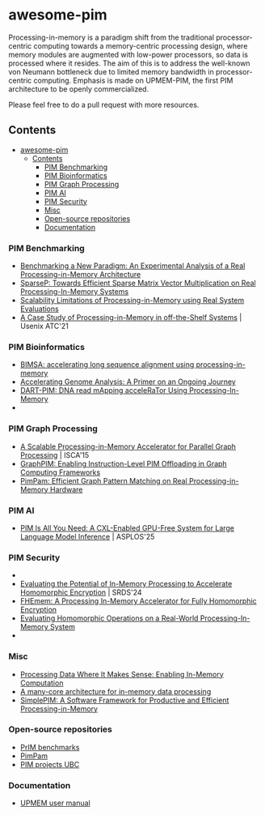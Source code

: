 # awesome-pim
Processing-in-memory is a paradigm shift from the traditional processor-centric computing towards a memory-centric processing design, where memory modules are augmented with low-power processors, so data is processed where it resides. 
The aim of this is to address the well-known von Neumann bottleneck due to limited memory bandwidth in processor-centric computing.
Emphasis is made on UPMEM-PIM, the first PIM architecture to be openly commercialized.

Please feel free to do a pull request with more resources.


## Contents
- [awesome-pim](#awesome-pim)
  - [Contents](#contents)
    - [PIM Benchmarking](#pim-benchmarking)
    - [PIM Bioinformatics](#pim-bioinformatics)
    - [PIM Graph Processing](#pim-graph-processing)
    - [PIM AI](#pim-ai)
    - [PIM Security](#pim-security)
    - [Misc](#misc)
    - [Open-source repositories](#open-source-repositories)
    - [Documentation](#documentation)






### PIM Benchmarking
- [Benchmarking a New Paradigm: An Experimental Analysis of a Real Processing-in-Memory Architecture](https://arxiv.org/pdf/2105.03814)
- [SparseP: Towards Efficient Sparse Matrix Vector Multiplication on Real Processing-In-Memory Systems](https://arxiv.org/pdf/2201.05072)
- [Scalability Limitations of Processing-in-Memory using Real System Evaluations](https://wiki.kaustubh.us/w/img_auth.php/scalability_limitations.pdf)
- [A Case Study of Processing-in-Memory in off-the-Shelf Systems](https://www.usenix.org/system/files/atc21-nider.pdf) | Usenix ATC'21




### PIM Bioinformatics
- [BIMSA: accelerating long sequence alignment using processing-in-memory](https://www.biorxiv.org/content/10.1101/2024.05.10.593513v1.full.pdf)
- [Accelerating Genome Analysis: A Primer on an Ongoing Journey](https://arxiv.org/pdf/2008.00961)
- [DART-PIM: DNA read mApping acceleRaTor Using Processing-In-Memory](https://arxiv.org/html/2411.03832v1)
- []()


### PIM Graph Processing
- [A Scalable Processing-in-Memory Accelerator for Parallel Graph Processing](https://users.ece.cmu.edu/~omutlu/pub/tesseract-pim-architecture-for-graph-processing_isca15.pdf) | ISCA'15
- [GraphPIM: Enabling Instruction-Level PIM Offloading in Graph Computing Frameworks](https://jaewoong.org/pubs/hpca17-graphpim.pdf)
- [PimPam: Efficient Graph Pattern Matching on Real Processing-in-Memory Hardware](https://people.iiis.tsinghua.edu.cn/~huanchen/publications/pimpam-sigmod24.pdf)

  
### PIM AI
- [PIM Is All You Need: A CXL-Enabled GPU-Free System for Large Language Model Inference](https://arxiv.org/pdf/2502.07578) | ASPLOS'25


### PIM Security
- []()
- [Evaluating the Potential of In-Memory Processing to Accelerate Homomorphic Encryption](https://arxiv.org/pdf/2412.09144) | SRDS'24
- [FHEmem: A Processing In-Memory Accelerator for Fully Homomorphic Encryption](https://arxiv.org/pdf/2311.16293)
- [Evaluating Homomorphic Operations on a Real-World Processing-In-Memory System](https://arxiv.org/pdf/2309.06545)
- []()


### Misc
- [Processing Data Where It Makes Sense: Enabling In-Memory Computation](https://arxiv.org/pdf/1903.03988)
- [A many-core architecture for in-memory data processing](https://pages.cs.wisc.edu/~venkatv/MICRO-50_223-Camera-Ready.pdf)
- [SimplePIM: A Software Framework for Productive and Efficient Processing-in-Memory](https://arxiv.org/pdf/2310.01893)



### Open-source repositories
- [PrIM benchmarks](https://github.com/CMU-SAFARI/prim-benchmarks)
- [PimPam](https://github.com/tsinghua-ideal/PimPam)
- [PIM projects UBC](https://github.com/UBC-ECE-Sasha)

### Documentation

- [UPMEM user manual](https://sdk.upmem.com/2023.2.0/)

